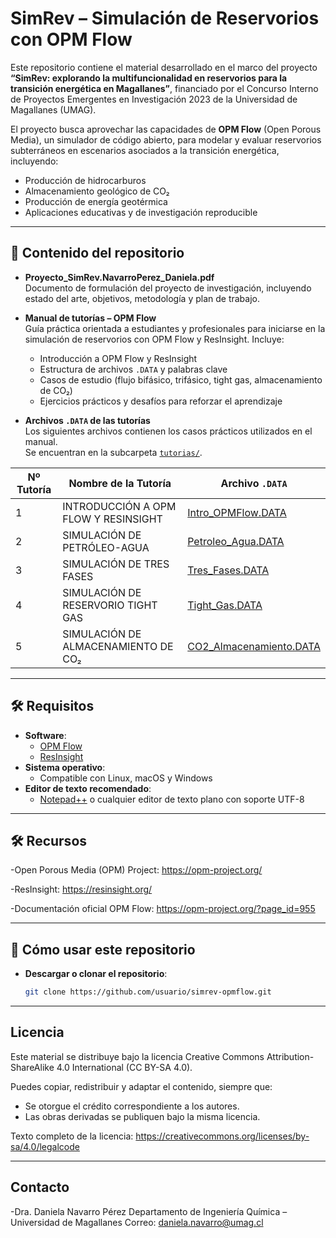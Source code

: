 # SimRev – Simulación de Reservorios con OPM Flow

Este repositorio contiene el material desarrollado en el marco del proyecto **“SimRev: explorando la multifuncionalidad en reservorios para la transición energética en Magallanes”**, financiado por el Concurso Interno de Proyectos Emergentes en Investigación 2023 de la Universidad de Magallanes (UMAG).

El proyecto busca aprovechar las capacidades de **OPM Flow** (Open Porous Media), un simulador de código abierto, para modelar y evaluar reservorios subterráneos en escenarios asociados a la transición energética, incluyendo:
- Producción de hidrocarburos
- Almacenamiento geológico de CO₂
- Producción de energía geotérmica
- Aplicaciones educativas y de investigación reproducible

---

## 📄 Contenido del repositorio

- **Proyecto_SimRev.NavarroPerez_Daniela.pdf**  
  Documento de formulación del proyecto de investigación, incluyendo estado del arte, objetivos, metodología y plan de trabajo.

- **Manual de tutorías – OPM Flow**  
  Guía práctica orientada a estudiantes y profesionales para iniciarse en la simulación de reservorios con OPM Flow y ResInsight. Incluye:
  - Introducción a OPM Flow y ResInsight
  - Estructura de archivos `.DATA` y palabras clave
  - Casos de estudio (flujo bifásico, trifásico, tight gas, almacenamiento de CO₂)
  - Ejercicios prácticos y desafíos para reforzar el aprendizaje

- **Archivos `.DATA` de las tutorías**  
  Los siguientes archivos contienen los casos prácticos utilizados en el manual.  
  Se encuentran en la subcarpeta [`tutorias/`](tutorias/).

| Nº Tutoría | Nombre de la Tutoría                                   | Archivo `.DATA` |
|------------|--------------------------------------------------------|------------------|
| 1          | INTRODUCCIÓN A OPM FLOW Y RESINSIGHT                    | [Intro_OPMFlow.DATA](tutorias/Intro_OPMFlow.DATA) |
| 2          | SIMULACIÓN DE PETRÓLEO-AGUA                             | [Petroleo_Agua.DATA](tutorias/Petroleo_Agua.DATA) |
| 3          | SIMULACIÓN DE TRES FASES                                | [Tres_Fases.DATA](tutorias/Tres_Fases.DATA) |
| 4          | SIMULACIÓN DE RESERVORIO TIGHT GAS                      | [Tight_Gas.DATA](tutorias/Tight_Gas.DATA) |
| 5          | SIMULACIÓN DE ALMACENAMIENTO DE CO₂                     | [CO2_Almacenamiento.DATA](tutorias/CO2_Almacenamiento.DATA) |

---

## 🛠 Requisitos

- **Software**:
  - [OPM Flow](https://opm-project.org/)
  - [ResInsight](https://resinsight.org/)
- **Sistema operativo**:
  - Compatible con Linux, macOS y Windows
- **Editor de texto recomendado**:
  - [Notepad++](https://notepad-plus-plus.org/) o cualquier editor de texto plano con soporte UTF-8

---

## 🛠 Recursos

-Open Porous Media (OPM) Project:
https://opm-project.org/

-ResInsight:
https://resinsight.org/

-Documentación oficial OPM Flow:
https://opm-project.org/?page_id=955

---

## 🚀 Cómo usar este repositorio

- **Descargar o clonar el repositorio**:
   ```bash
   git clone https://github.com/usuario/simrev-opmflow.git
---

## Licencia

Este material se distribuye bajo la licencia
Creative Commons Attribution-ShareAlike 4.0 International (CC BY-SA 4.0).

Puedes copiar, redistribuir y adaptar el contenido, siempre que:
- Se otorgue el crédito correspondiente a los autores.
- Las obras derivadas se publiquen bajo la misma licencia.

Texto completo de la licencia:
https://creativecommons.org/licenses/by-sa/4.0/legalcode

---

## Contacto
-Dra. Daniela Navarro Pérez
Departamento de Ingeniería Química – Universidad de Magallanes
Correo: daniela.navarro@umag.cl

